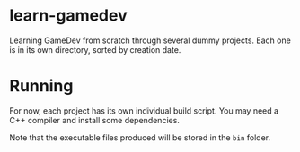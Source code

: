 # learn-gamedev

Learning GameDev from scratch through several dummy projects. Each one is in its
own directory, sorted by creation date.

# Running

For now, each project has its own individual build script. You may need a C++
compiler and install some dependencies.

Note that the executable files produced will be stored in the `bin` folder.

